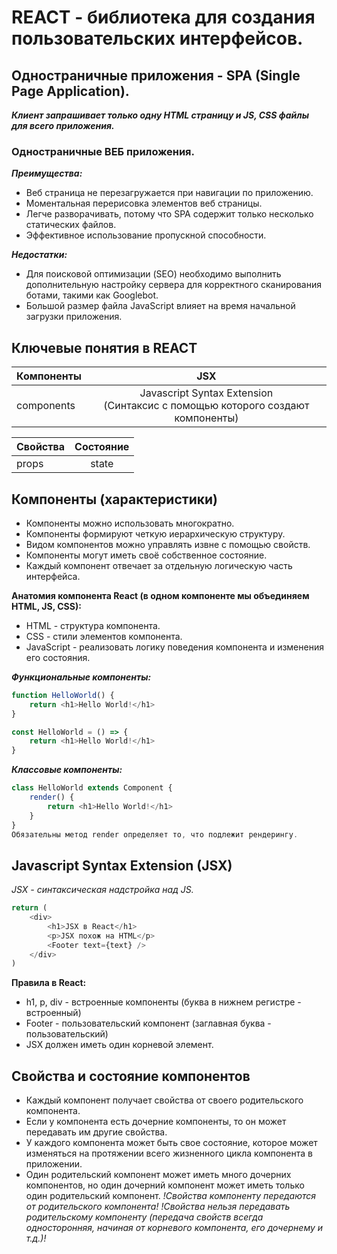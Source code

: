 # REACT - библиотека для создания пользовательских интерфейсов.

## Одностраничные приложения - SPA (Single Page Application).
***Клиент запрашивает только одну HTML страницу и JS, CSS файлы для всего приложения.***

### Одностраничные ВЕБ приложения.
***Преимущества:***
- Веб страница не перезагружается при навигации по приложению.
- Моментальная перерисовка элементов веб страницы.
- Легче разворачивать, потому что SPA содержит только несколько статических файлов.
- Эффективное использование пропускной способности.

***Недостатки:***
- Для поисковой оптимизации (SEO) необходимо выполнить дополнительную настройку сервера для корректного сканирования ботами, такими как Googlebot.
- Большой размер файла JavaScript влияет на время начальной загрузки приложения.

## Ключевые понятия в REACT

| Компоненты |                                        JSX                                        |
|----------------|:---------------------------------------------------------------------------------:|
| components | Javascript Syntax Extension<br/>(Синтаксис с помощью которого создают компоненты) |

| Свойства | Состояние |
|----------------|:---------:|
| props | state |

## Компоненты (характеристики)

- Компоненты можно использовать многократно.
- Компоненты формируют четкую иерархическую структуру.
- Видом компонентов можно управлять извне с помощью свойств.
- Компоненты могут иметь своё собственное состояние.
- Каждый компонент отвечает за отдельную логическую часть интерфейса.

**Анатомия компонента React (в одном компоненте мы объединяем HTML, JS, CSS):**
- HTML - структура компонента.
- CSS - стили элементов компонента.
- JavaScript - реализовать логику поведения компонента и изменения его состояния.

***Функциональные компоненты:***

```javascript
function HelloWorld() {
    return <h1>Hello World!</h1>
}

const HelloWorld = () => {
    return <h1>Hello World!</h1>
}
```

***Классовые компоненты:***
```javascript
class HelloWorld extends Component {
    render() {
        return <h1>Hello World!</h1>
    }
}
Обязательны метод render определяет то, что подлежит рендерингу.
```

## Javascript Syntax Extension (JSX)
*JSX - синтаксическая надстройка над JS.*

```javascript
return (
    <div>
        <h1>JSX в React</h1>
        <p>JSX похож на HTML</p>
        <Footer text={text} />
    </div>
)
```

**Правила в React:**
- h1, p, div - встроенные компоненты (буква в нижнем регистре - встроенный)
- Footer - пользовательский компонент (заглавная буква - пользовательский)
- JSX должен иметь один корневой элемент.

## Свойства и состояние компонентов

- Каждый компонент получает свойства от своего родительского компонента.
- Если у компонента есть дочерние компоненты, то он может передавать им другие свойства.
- У каждого компонента может быть свое состояние, которое может изменяться на протяжении всего жизненного цикла компонента в приложении.
- Один родительский компонент может иметь много дочерних компонентов, но один дочерний компонент может иметь только один родительский компонент.
*!Свойства компоненту передаются от родительского компонента!*
*!Свойства нельзя передавать родительскому компоненту (передача свойств всегда односторонняя, начиная от корневого компонента, его дочернему и т.д.)!*
